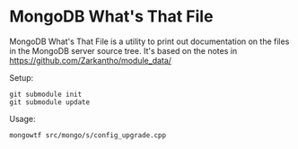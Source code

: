 # MongoDB What's That File

MongoDB What's That File is a utility to print out documentation on the files in the MongoDB server
source tree.  It's based on the notes in https://github.com/Zarkantho/module_data/

Setup:

    git submodule init
    git submodule update

Usage:

    mongowtf src/mongo/s/config_upgrade.cpp
